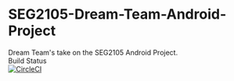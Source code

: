 # SEG2105-Dream-Team-Android-Project
Dream Team's take on the SEG2105 Android Project. <br />
Build Status <br />
[![CircleCI](https://circleci.com/gh/saidghamra/SEG2105-Dream-Team-Android-Project/tree/master.svg?style=svg&circle-token=a5a8e4e9ea6ded04e733d15988e57c1bf77b612b)](https://circleci.com/gh/saidghamra/SEG2105-Dream-Team-Android-Project/tree/master)
